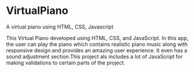 # VirtualPiano
A virtual piano using HTML, CSS, Javascript

This Virtual Piano developed using HTML, CSS, and JavaScript. In this app, the user can play the piano which contains realistic piano music along with responsive design and provides an amazing user experience. It even has a sound adjustment section.This project als includes a lot of JavaScript for making validations to certain parts of the project.
